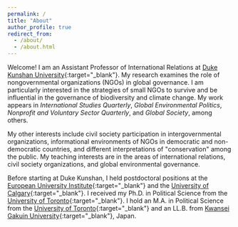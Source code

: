 ```yaml
---
permalink: /
title: "About"
author_profile: true
redirect_from:
  - /about/
  - /about.html
---
```


Welcome! I am an Assistant Professor of International Relations at [Duke Kunshan University](https://www.dukekunshan.edu.cn/){:target="_blank"}. My research examines the role of nongovernmental organizations (NGOs) in global governance. I am particularly interested in the strategies of small NGOs to survive and be influential in the governance of biodiversity and climate change. My work appears in *International Studies Quarterly*, *Global Environmental Politics*, *Nonprofit and Voluntary Sector Quarterly*, and *Global Society*, among others.

My other interests include civil society participation in intergovernmental organizations, informational environments of NGOs in democratic and non-democratic countries, and different interpretations of "conservation" among the public. My teaching interests are in the areas of international relations, civil society organizations, and global environmental governance.

Before starting at Duke Kunshan, I held postdoctoral positions at the [European University Institute](https://www.eui.eu/en/home){:target="_blank"} and the [University of Calgary](https://www.ucalgary.ca/){:target="_blank"}. I received my Ph.D. in Political Science from the [University of Toronto](https://www.utoronto.ca/){:target="_blank"}. I hold an M.A. in Political Science from the [University of Toronto](https://www.utoronto.ca/){:target="_blank"} and an LL.B. from [Kwansei Gakuin University](https://global.kwansei.ac.jp/){:target="_blank"}, Japan.
